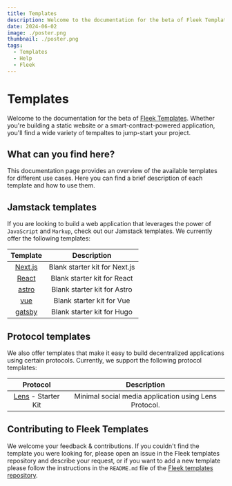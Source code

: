 ```yaml
---
title: Templates
description: Welcome to the documentation for the beta of Fleek Templates. Whether you're building a static website or a smart-contract powered application, you'll find a wide variety of templates to jump-start your project.
date: 2024-06-02
image: ./poster.png
thumbnail: ./poster.png
tags:
  - Templates
  - Help
  - Fleek
---
```


# Templates

Welcome to the documentation for the beta of [Fleek Templates](https://github.com/fleek-tools). Whether you're building a static website or a smart-contract-powered application, you'll find a wide variety of tempaltes to jump-start your project.

## What can you find here?

This documentation page provides an overview of the available templates for different use cases.
Here you can find a brief description of each template and how to use them.

## Jamstack templates

If you are looking to build a web application that leverages the power of `JavaScript` and `Markup`, check out our Jamstack templates. We currently offer the following templates:

|                         Template                          |          Description          |
| :-------------------------------------------------------: | :---------------------------: |
| [Next.js](https://github.com/fleek-tools/nextjs-template) | Blank starter kit for Next.js |
|  [React](https://github.com/fleek-tools/react-template)   |  Blank starter kit for React  |
|  [astro](https://github.com/fleek-tools/astro-template)   |  Blank starter kit for Astro  |
|    [vue](https://github.com/fleek-tools/vue-template)     |   Blank starter kit for Vue   |
|  [gatsby](https://github.com/fleek-tools/hugo-template)   |  Blank starter kit for Hugo   |

## Protocol templates

We also offer templates that make it easy to build decentralized applications using certain protocols. Currently, we support the following protocol templates:

|                              Protocol                              |                      Description                      |
| :----------------------------------------------------------------: | :---------------------------------------------------: |
| [Lens](https://github.com/fleek-tools/lens-template) - Starter Kit | Minimal social media application using Lens Protocol. |

## Contributing to Fleek Templates

We welcome your feedback & contributions. If you couldn't find the template you were looking for, please open an issue in the Fleek templates repository and describe your request, or if you want to add a new template please follow the instructions in the `README.md` file of the [Fleek templates repository](https://github.com/fleek-tools).
